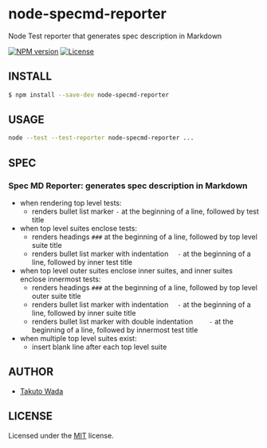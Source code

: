 node-specmd-reporter
================================

Node Test reporter that generates spec description in Markdown

[![NPM version][npm-image]][npm-url]
[![License][license-image]][license-url]


INSTALL
---------------------------------------

```sh
$ npm install --save-dev node-specmd-reporter
```

USAGE
---------------------------------------

```sh
node --test --test-reporter node-specmd-reporter ...
```

SPEC
---------------------------------------

### Spec MD Reporter: generates spec description in Markdown
  - when rendering top level tests:
    - renders bullet list marker `-` at the beginning of a line, followed by test title
  - when top level suites enclose tests:
    - renders headings `###` at the beginning of a line, followed by top level suite title
    - renders bullet list marker with indentation `  -` at the beginning of a line, followed by inner test title
  - when top level outer suites enclose inner suites, and inner suites enclose innermost tests:
    - renders headings `###` at the beginning of a line, followed by top level outer suite title
    - renders bullet list marker with indentation `  -` at the beginning of a line, followed by inner suite title
    - renders bullet list marker with double indentation `    -` at the beginning of a line, followed by innermost test title
  - when multiple top level suites exist:
    - insert blank line after each top level suite


AUTHOR
---------------------------------------
* [Takuto Wada](https://github.com/twada)


LICENSE
---------------------------------------
Licensed under the [MIT](https://twada.mit-license.org) license.

[npm-url]: https://www.npmjs.com/package/node-specmd-reporter
[npm-image]: https://badge.fury.io/js/node-specmd-reporter.svg

[license-url]: https://twada.mit-license.org
[license-image]: https://img.shields.io/badge/license-MIT-brightgreen.svg
